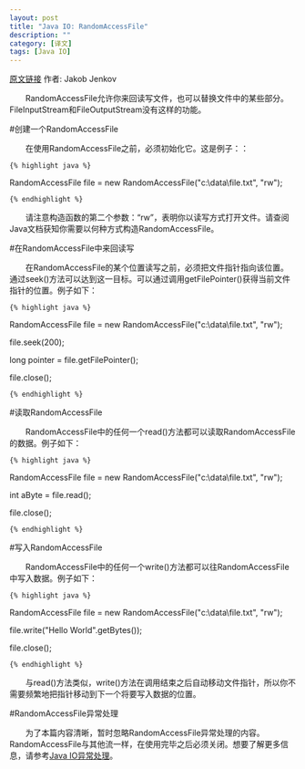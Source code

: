 ```yaml
---
layout: post
title: "Java IO: RandomAccessFile"
description: ""
category: [译文]
tags: [Java IO]
---
```

<link rel="stylesheet" href="{{ site.baseurl }}/css/pygments.css">

[原文链接](http://tutorials.jenkov.com/java-io/randomaccessfile.html) 作者: Jakob Jenkov

　　RandomAccessFile允许你来回读写文件，也可以替换文件中的某些部分。FileInputStream和FileOutputStream没有这样的功能。

#创建一个RandomAccessFile

　　在使用RandomAccessFile之前，必须初始化它。这是例子：：

    {% highlight java %} 

RandomAccessFile file = new RandomAccessFile("c:\\data\\file.txt", "rw");

    {% endhighlight %}
	
　　请注意构造函数的第二个参数：“rw”，表明你以读写方式打开文件。请查阅Java文档获知你需要以何种方式构造RandomAccessFile。

<!-- more -->

#在RandomAccessFile中来回读写

　　在RandomAccessFile的某个位置读写之前，必须把文件指针指向该位置。通过seek()方法可以达到这一目标。可以通过调用getFilePointer()获得当前文件指针的位置。例子如下：

    {% highlight java %} 

RandomAccessFile file = new RandomAccessFile("c:\\data\\file.txt", "rw");

file.seek(200);

long pointer = file.getFilePointer();

file.close();

    {% endhighlight %}

#读取RandomAccessFile

　　RandomAccessFile中的任何一个read()方法都可以读取RandomAccessFile的数据。例子如下：

    {% highlight java %} 

RandomAccessFile file = new RandomAccessFile("c:\\data\\file.txt", "rw");

int aByte = file.read();

file.close();

    {% endhighlight %}
	
#写入RandomAccessFile

　　RandomAccessFile中的任何一个write()方法都可以往RandomAccessFile中写入数据。例子如下：

    {% highlight java %} 

RandomAccessFile file = new RandomAccessFile("c:\\data\\file.txt", "rw");

file.write("Hello World".getBytes());

file.close();

    {% endhighlight %}
	
　　与read()方法类似，write()方法在调用结束之后自动移动文件指针，所以你不需要频繁地把指针移动到下一个将要写入数据的位置。
	
#RandomAccessFile异常处理

　　为了本篇内容清晰，暂时忽略RandomAccessFile异常处理的内容。RandomAccessFile与其他流一样，在使用完毕之后必须关闭。想要了解更多信息，请参考[Java IO异常处理](http://leesir.github.io/2015/10/java-io-exception)。